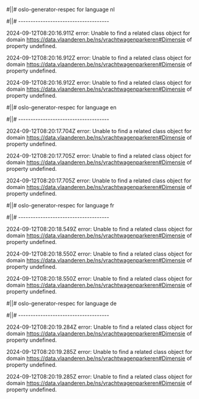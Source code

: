 #||# oslo-generator-respec for language nl  

#||# -------------------------------------  

2024-09-12T08:20:16.911Z error: Unable to find a related class object for domain https://data.vlaanderen.be/ns/vrachtwagenparkeren#Dimensie of property undefined.

2024-09-12T08:20:16.912Z error: Unable to find a related class object for domain https://data.vlaanderen.be/ns/vrachtwagenparkeren#Dimensie of property undefined.

2024-09-12T08:20:16.912Z error: Unable to find a related class object for domain https://data.vlaanderen.be/ns/vrachtwagenparkeren#Dimensie of property undefined.

#||# oslo-generator-respec for language en  

#||# -------------------------------------  

2024-09-12T08:20:17.704Z error: Unable to find a related class object for domain https://data.vlaanderen.be/ns/vrachtwagenparkeren#Dimensie of property undefined.

2024-09-12T08:20:17.705Z error: Unable to find a related class object for domain https://data.vlaanderen.be/ns/vrachtwagenparkeren#Dimensie of property undefined.

2024-09-12T08:20:17.705Z error: Unable to find a related class object for domain https://data.vlaanderen.be/ns/vrachtwagenparkeren#Dimensie of property undefined.

#||# oslo-generator-respec for language fr  

#||# -------------------------------------  

2024-09-12T08:20:18.549Z error: Unable to find a related class object for domain https://data.vlaanderen.be/ns/vrachtwagenparkeren#Dimensie of property undefined.

2024-09-12T08:20:18.550Z error: Unable to find a related class object for domain https://data.vlaanderen.be/ns/vrachtwagenparkeren#Dimensie of property undefined.

2024-09-12T08:20:18.550Z error: Unable to find a related class object for domain https://data.vlaanderen.be/ns/vrachtwagenparkeren#Dimensie of property undefined.

#||# oslo-generator-respec for language de  

#||# -------------------------------------  

2024-09-12T08:20:19.284Z error: Unable to find a related class object for domain https://data.vlaanderen.be/ns/vrachtwagenparkeren#Dimensie of property undefined.

2024-09-12T08:20:19.285Z error: Unable to find a related class object for domain https://data.vlaanderen.be/ns/vrachtwagenparkeren#Dimensie of property undefined.

2024-09-12T08:20:19.285Z error: Unable to find a related class object for domain https://data.vlaanderen.be/ns/vrachtwagenparkeren#Dimensie of property undefined.

